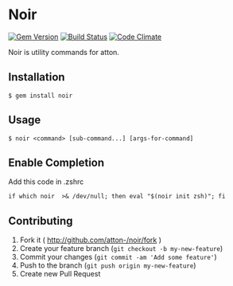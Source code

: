 # Noir
[![Gem Version](https://badge.fury.io/rb/noir.svg)](http://badge.fury.io/rb/noir)
[![Build Status](https://travis-ci.org/atton-/noir.svg)](https://travis-ci.org/atton-/noir)
[![Code Climate](https://codeclimate.com/github/atton-/noir/badges/gpa.svg)](https://codeclimate.com/github/atton-/noir)

Noir is utility commands for atton.


## Installation

    $ gem install noir

## Usage

    $ noir <command> [sub-command...] [args-for-command]

## Enable Completion

Add this code in .zshrc

    if which noir  >& /dev/null; then eval "$(noir init zsh)"; fi

## Contributing

1. Fork it ( http://github.com/atton-/noir/fork )
2. Create your feature branch (`git checkout -b my-new-feature`)
3. Commit your changes (`git commit -am 'Add some feature'`)
4. Push to the branch (`git push origin my-new-feature`)
5. Create new Pull Request
